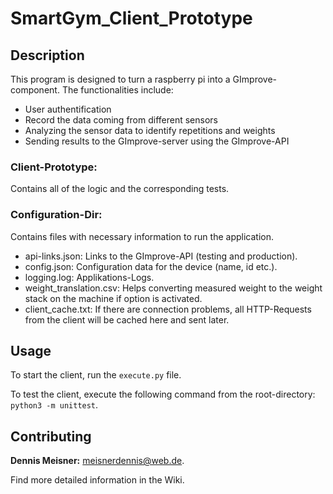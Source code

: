 # SmartGym_Client_Prototype

## Description
This program is designed to turn a raspberry pi into a GImprove-component. The functionalities include:
* User authentification
* Record the data coming from different sensors
* Analyzing the sensor data to identify repetitions and weights
* Sending results to the GImprove-server using the GImprove-API

### Client-Prototype:
Contains all of the logic and the corresponding tests.

### Configuration-Dir: 
Contains files with necessary information to run the application.

* api-links.json: Links to the GImprove-API (testing and production).
* config.json: Configuration data for the device (name, id etc.).
* logging.log: Applikations-Logs.
* weight_translation.csv: Helps converting measured weight to the weight stack on the machine if option is activated.
* client_cache.txt: If there are connection problems, all HTTP-Requests from the client will be cached here and sent later.

## Usage
To start the client, run the `execute.py` file.

To test the client, execute the following command from the root-directory: `python3 -m unittest`.

## Contributing
**Dennis Meisner:** meisnerdennis@web.de.

Find more detailed information in the Wiki.
